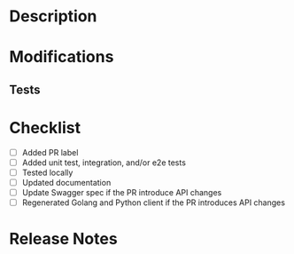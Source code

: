 <!--  Thanks for sending a pull request!  Here are some tips for you:

1. Run unit tests and ensure that they are passing
2. If your change introduces any API changes, make sure to update the e2e tests
3. Make sure documentation is updated for your PR!

-->
# Description
<!-- Briefly describe the motivation for the change. Please include illustrations where appropriate. -->

# Modifications
<!-- Summarize the key code changes. -->

## Tests
<!-- Besides the existing / updated automated tests, what specific scenarios should be tested? Consider the backward compatibility of the changes, whether corner cases are covered, etc. Please describe the tests and check the ones that have been completed. Eg:
- [x] Deploying new and existing standard models
- [ ] Deploying PyFunc models
-->

# Checklist
- [ ] Added PR label
- [ ] Added unit test, integration, and/or e2e tests
- [ ] Tested locally
- [ ] Updated documentation
- [ ] Update Swagger spec if the PR introduce API changes
- [ ] Regenerated Golang and Python client if the PR introduces API changes

# Release Notes
<!--
Does this PR introduce a user-facing change?
If no, just write "NONE" in the release-note block below.
If yes, a release note is required. Enter your extended release note in the block below.
If the PR requires additional action from users switching to the new release, include the string "action required".

For more information about release notes, see kubernetes' guide here: http://git.k8s.io/community/contributors/guide/release-notes.md
-->

```release-note

```

